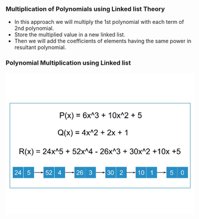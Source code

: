 ### Multiplication of Polynomials using Linked list Theory

  -  In this approach we will multiply the 1st polynomial with each term of 2nd polynomial.
  -  Store the multiplied value in a new linked list.
  -  Then we will add the coefficients of elements having the same power in resultant polynomial.

 

### Polynomial Multiplication using Linked list
<img src="images/polynomials-multiplication.jpg"/>

